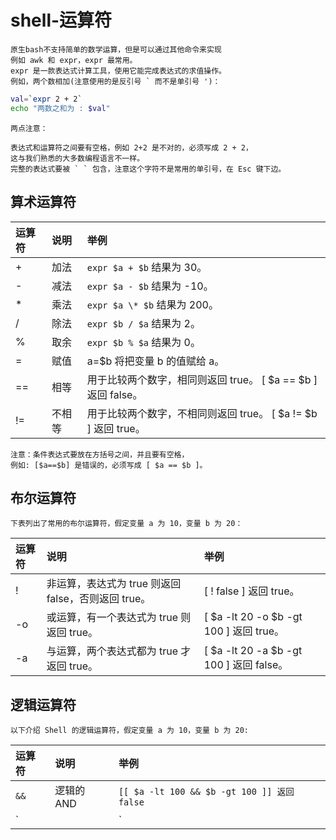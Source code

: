 # shell-运算符
```
原生bash不支持简单的数学运算，但是可以通过其他命令来实现
例如 awk 和 expr，expr 最常用。
expr 是一款表达式计算工具，使用它能完成表达式的求值操作。
例如，两个数相加(注意使用的是反引号 ` 而不是单引号 ')：
```
```sh
val=`expr 2 + 2`
echo "两数之和为 : $val"
```
```
两点注意：

表达式和运算符之间要有空格，例如 2+2 是不对的，必须写成 2 + 2，
这与我们熟悉的大多数编程语言不一样。
完整的表达式要被 ` ` 包含，注意这个字符不是常用的单引号，在 Esc 键下边。
```

## 算术运算符
运算符|	说明|	举例
:---|:---|:---
+	| 加法	| `expr $a + $b` 结果为 30。
-	| 减法	| `expr $a - $b` 结果为 -10。
*	| 乘法	| `expr $a \* $b` 结果为  200。
/	| 除法	| `expr $b / $a` 结果为 2。
%	| 取余	| `expr $b % $a` 结果为 0。
=	| 赋值	| a=$b 将把变量 b 的值赋给 a。
==	| 相等  | 用于比较两个数字，相同则返回 true。	[ $a == $b ] 返回 false。
!=	| 不相等| 用于比较两个数字，不相同则返回 true。	[ $a != $b ] 返回 true。
```
注意：条件表达式要放在方括号之间，并且要有空格，
例如: [$a==$b] 是错误的，必须写成 [ $a == $b ]。
```
## 布尔运算符
```
下表列出了常用的布尔运算符，假定变量 a 为 10，变量 b 为 20：
```



运算符|	说明|	举例
:---|:---|:---
!	|非运算，表达式为 true 则返回 false，否则返回 true。	| [ ! false ] 返回 true。
-o	|或运算，有一个表达式为 true 则返回 true。	| [ $a -lt 20 -o $b -gt 100 ] 返回 true。
-a	|与运算，两个表达式都为 true 才返回 true。	| [ $a -lt 20 -a $b -gt 100 ] 返回 false。

## 逻辑运算符
```
以下介绍 Shell 的逻辑运算符，假定变量 a 为 10，变量 b 为 20:
```



运算符	|说明	|举例
:---|:---|:---
`&&`	| 逻辑的 AND	| `[[ $a -lt 100 && $b -gt 100 ]] 返回 false`
`||`	| 逻辑的 OR	| `[[ $a -lt 100 || $b -gt 100 ]] 返回 true`

